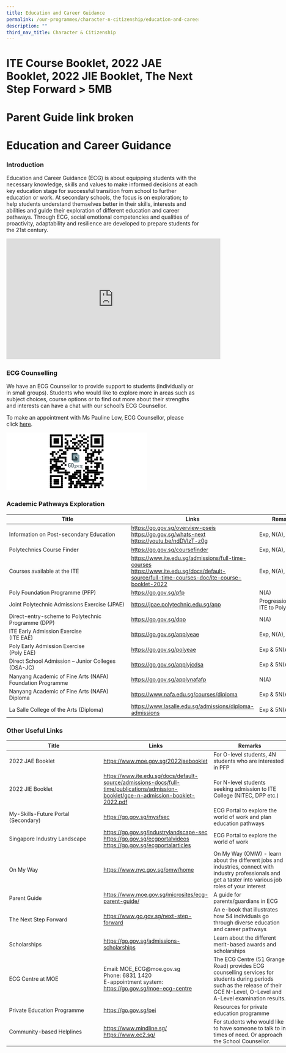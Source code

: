 ```yaml
---
title: Education and Career Guidance
permalink: /our-programmes/character-n-citizenship/education-and-career-guidance/
description: ""
third_nav_title: Character & Citizenship
---
```



# ITE Course Booklet, 2022 JAE Booklet, 2022 JIE Booklet, The Next Step Forward > 5MB
# Parent Guide link broken
# Education and Career Guidance

### Introduction

Education and Career Guidance (ECG) is about equipping students with the necessary knowledge, skills and values to make informed decisions at each key education stage for successful transition from school to further education or work. At secondary schools, the focus is on exploration; to help students understand themselves better in their skills, interests and abilities and guide their exploration of different education and career pathways. Through ECG, social emotional competencies and qualities of proactivity, adaptability and resilience are developed to prepare students for the 21st century.

<iframe width="560" height="315" src="https://www.youtube.com/embed/12ass4FSCcg" title="YouTube video player" frameborder="0" allow="accelerometer; autoplay; clipboard-write; encrypted-media; gyroscope; picture-in-picture" allowfullscreen></iframe>

### ECG Counselling

We have an ECG Counsellor to provide support to students (individually or in small groups). Students who would like to explore more in areas such as subject choices, course options or to find out more about their strengths and interests can have a chat with our school’s ECG Counsellor.  

To make an appointment with Ms Pauline Low, ECG Counsellor, please click <a href="https://go.gov.sg/hblecg" target="_blank">here</a>.

![](/images/Student%20Development%20Programme/CCP/ECG%20Appt%20QR%20Code.png)

### Academic Pathways Exploration

<table style="undefined;table-layout: fixed; width: 796px">
<colgroup>
<col style="width: 338px">
<col style="width: 313px">
<col style="width: 145px">
</colgroup>
<thead>
  <tr>
    <th>Title</th>
    <th>Links</th>
    <th>Remarks</th>
  </tr>
</thead>
<tbody>
  <tr>
    <td>Information on Post-secondary Education</td>
    <td><a href="https://go.gov.sg/overview-pseis">https://go.gov.sg/overview-pseis</a><br><a href="https://go.gov.sg/whats-next">https://go.gov.sg/whats-next</a>  <br><a href="https://youtu.be/ndDVlzT-z0g">https://youtu.be/ndDVlzT-z0g</a></td>
    <td>Exp, N(A), N(T)</td>
  </tr>
  <tr>
    <td>Polytechnics Course Finder</td>
    <td><a href="https://go.gov.sg/coursefinder">https://go.gov.sg/coursefinder</a>  </td>
    <td>Exp, N(A), N(T)</td>
  </tr>
  <tr>
    <td>Courses available at the ITE<br> </td>
    <td><a href="https://www.ite.edu.sg/admissions/full-time-courses">https://www.ite.edu.sg/admissions/full-time-courses</a><br><a href="https://www.ite.edu.sg/docs/default-source/full-time-courses-doc/ite-course-booklet-2022">https://www.ite.edu.sg/docs/default-source/full-time-courses-doc/ite-course-booklet-2022</a><br></td>
    <td>Exp, N(A), N(T)</td>
  </tr>
  <tr>
    <td>Poly Foundation Programme (PFP)</td>
    <td><a href="https://go.gov.sg/pfp">https://go.gov.sg/pfp</a>  </td>
    <td>N(A)</td>
  </tr>
  <tr>
    <td>Joint Polytechnic Admissions Exercise (JPAE)</td>
    <td><a href="https://jpae.polytechnic.edu.sg/app">https://jpae.polytechnic.edu.sg/app</a></td>
    <td>Progression from ITE to Poly</td>
  </tr>
  <tr>
    <td>Direct-entry-scheme to Polytechnic Programme (DPP)</td>
    <td><a href="https://go.gov.sg/dpp">https://go.gov.sg/dpp</a> </td>
    <td>N(A)</td>
  </tr>
  <tr>
    <td>ITE Early Admission Exercise<br>(ITE EAE)</td>
    <td><a href="https://go.gov.sg/applyeae">https://go.gov.sg/applyeae</a>  </td>
    <td>Exp, N(A), N(T)</td>
  </tr>
  <tr>
    <td>Poly Early Admission Exercise<br>(Poly EAE)</td>
    <td><a href="https://go.gov.sg/polyeae">https://go.gov.sg/polyeae</a> </td>
    <td>Exp &amp; 5N(A)</td>
  </tr>
  <tr>
    <td>Direct School Admission – Junior Colleges (DSA-JC)</td>
    <td><a href="https://go.gov.sg/applyjcdsa">https://go.gov.sg/applyjcdsa</a> </td>
    <td>Exp &amp; 5N(A)</td>
  </tr>
  <tr>
    <td>Nanyang Academic of Fine Arts (NAFA) Foundation Programme </td>
    <td><a href="https://go.gov.sg/applynafafp">https://go.gov.sg/applynafafp</a><br> </td>
    <td>N(A)</td>
  </tr>
  <tr>
    <td>Nanyang Academic of Fine Arts (NAFA) Diploma</td>
    <td><a href="https://www.nafa.edu.sg/courses/diploma">https://www.nafa.edu.sg/courses/diploma</a></td>
    <td>Exp &amp; 5N(A)</td>
  </tr>
  <tr>
    <td>La Salle College of the Arts (Diploma)</td>
    <td><a href="https://www.lasalle.edu.sg/admissions/diploma-admissions">https://www.lasalle.edu.sg/admissions/diploma-admissions</a></td>
    <td>Exp &amp; 5N(A)</td>
  </tr>
</tbody>
</table>

### Other Useful Links

<table style="undefined;table-layout: fixed; width: 739px">
<colgroup>
<col style="width: 252px">
<col style="width: 281px">
<col style="width: 206px">
</colgroup>
<thead>
  <tr>
    <th>Title </th>
    <th>Links</th>
    <th>Remarks</th>
  </tr>
</thead>
<tbody>
  <tr>
    <td>2022 JAE Booklet</td>
    <td><a href="https://www.moe.gov.sg/2022jaebooklet">https://www.moe.gov.sg/2022jaebooklet</a></td>
    <td>For O-level students, 4N students who are interested in PFP</td>
  </tr>
  <tr>
    <td>2022 JIE Booklet<br> </td>
    <td><a href="https://www.ite.edu.sg/docs/default-source/admissions-docs/full-time/publications/admission-booklet/gce-n-admission-booklet-2022.pdf">https://www.ite.edu.sg/docs/default-source/admissions-docs/full-time/publications/admission-booklet/gce-n-admission-booklet-2022.pdf</a></td>
    <td>For N-level students seeking admission to ITE College (NITEC, DPP etc.)</td>
  </tr>
  <tr>
    <td>My-Skills-Future Portal (Secondary)</td>
    <td><a href="https://go.gov.sg/mysfsec">https://go.gov.sg/mysfsec</a></td>
    <td>ECG Portal to explore the world of work and plan education pathways</td>
  </tr>
  <tr>
    <td>Singapore Industry Landscape</td>
    <td><a href="https://go.gov.sg/industrylandscape-sec">https://go.gov.sg/industrylandscape-sec</a><br><a href="https://go.gov.sg/ecgportalvideos">https://go.gov.sg/ecgportalvideos</a><br><a href="https://go.gov.sg/ecgportalarticles">https://go.gov.sg/ecgportalarticles</a></td>
    <td>ECG Portal to explore the world of work<br> </td>
  </tr>
  <tr>
    <td>On My Way<br> </td>
    <td><a href="https://www.nyc.gov.sg/omw/home">https://www.nyc.gov.sg/omw/home</a></td>
    <td>On My Way (OMW) - learn about the different jobs and industries, connect with industry professionals and get a taster into various job roles of your interest</td>
  </tr>
  <tr>
    <td>Parent Guide<br> </td>
    <td><a href="https://www.moe.gov.sg/microsites/ecg-parent-guide/">https://www.moe.gov.sg/microsites/ecg-parent-guide/</a></td>
    <td>A guide for parents/guardians in ECG</td>
  </tr>
  <tr>
    <td>The Next Step Forward</td>
    <td><a href="https://www.go.gov.sg/next-step-forward">https://www.go.gov.sg/next-step-forward</a>  <br> </td>
    <td>An e-book that illustrates how 54 individuals go through diverse education and career pathways</td>
  </tr>
  <tr>
    <td>Scholarships</td>
    <td><a href="https://go.gov.sg/admissions-scholarships">https://go.gov.sg/admissions-scholarships</a></td>
    <td>Learn about the different merit-based awards and scholarships</td>
  </tr>
  <tr>
    <td>ECG Centre at MOE<br> </td>
    <td>Email: MOE_ECG@moe.gov.sg<br>Phone: 6831 1420<br>E-appointment system: <a href="https://go.gov.sg/moe-ecg-centre">https://go.gov.sg/moe-ecg-centre</a></td>
    <td>The ECG Centre (51 Grange Road) provides ECG counselling services for students during periods such as the release of their GCE N-Level, O-Level and A-Level examination results.</td>
  </tr>
  <tr>
    <td>Private Education Programme</td>
    <td><a href="https://go.gov.sg/pei">https://go.gov.sg/pei</a></td>
    <td>Resources for private education programme</td>
  </tr>
  <tr>
    <td>Community-based Helplines</td>
    <td><a href="https://www.mindline.sg/">https://www.mindline.sg/</a><br><a href="https://www.ec2.sg/">https://www.ec2.sg/</a><br> </td>
    <td>For students who would like to have someone to talk to in times of need. Or approach the School Counsellor.</td>
  </tr>
</tbody>
</table>